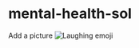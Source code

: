 # mental-health-sol
Add a picture
![Laughing emoji](https://user-images.githubusercontent.com/89840009/131485578-0ec05f19-8015-498f-a0b4-a0900d2ffb87.jpeg)

